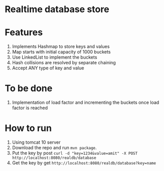 # Realtime database store

# Features 
1. Implements Hashmap to store keys and values
2. Map starts with initial capacity of 1000 buckets 
3. Use LinkedList to implement the buckets 
4. Hash collisions are resolved by separate chaining 
5. Accept ANY type of key and value

# To be done
1. Implementation of load factor and incrementing the buckets once load factor is reached

# How to run
1. Using tomcat 10 server
2. Download the repo and run `mvn package`. 
3. Put the key by post `curl -d "key=1234&value=amit" -X POST http://localhost:8080/realdb/database`
4. Get the key by get `http://localhost:8080/realdb/database?key=name` 

